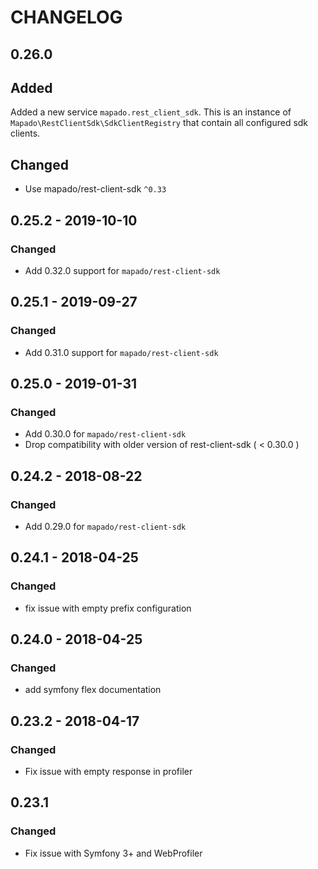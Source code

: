 
# CHANGELOG

## 0.26.0

## Added

Added a new service `mapado.rest_client_sdk`. This is an instance of `Mapado\RestClientSdk\SdkClientRegistry` that contain all configured sdk clients.

## Changed

- Use mapado/rest-client-sdk `^0.33`

## 0.25.2 - 2019-10-10

### Changed

  * Add 0.32.0 support for `mapado/rest-client-sdk`

## 0.25.1 - 2019-09-27

### Changed

  * Add 0.31.0 support for `mapado/rest-client-sdk`

## 0.25.0 - 2019-01-31

### Changed

  * Add 0.30.0 for `mapado/rest-client-sdk`
  * Drop compatibility with older version of rest-client-sdk ( < 0.30.0 )

## 0.24.2 - 2018-08-22

### Changed

  * Add 0.29.0 for `mapado/rest-client-sdk`

## 0.24.1 - 2018-04-25

### Changed

  * fix issue with empty prefix configuration 

## 0.24.0 - 2018-04-25

### Changed

  * add symfony flex documentation

## 0.23.2 - 2018-04-17

### Changed

  * Fix issue with empty response in profiler

## 0.23.1

### Changed

  * Fix issue with Symfony 3+ and WebProfiler
